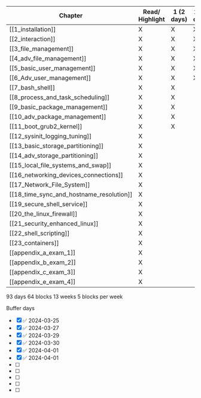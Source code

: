 
| Chapter                                  | Read/ Highlight | 1 (2 days) | 2 (1 day) | 3 (1 day) |
| ---------------------------------------- | --------------- | ---------- | --------- | --------- |
| [[1_installation]]                       | X               | X          | X         | X         |
| [[2_interaction]]                        | X               | X          | X         | X         |
| [[3_file_management]]                    | X               | X          | X         | X         |
| [[4_adv_file_management]]                | X               | X          | X         |           |
| [[5_basic_user_management]]              | X               | X          | X         |           |
| [[6_Adv_user_management]]                | X               | X          | X         |           |
| [[7_bash_shell]]                         | X               | X          |           |           |
| [[8_process_and_task_scheduling]]        | X               | X          |           |           |
| [[9_basic_package_management]]           | X               | X          |           |           |
| [[10_adv_package_management]]            | X               | X          |           |           |
| [[11_boot_grub2_kernel]]                 | X               | X          |           |           |
| [[12_sysinit_logging_tuning]]            | X               |            |           |           |
| [[13_basic_storage_partitioning]]        | X               |            |           |           |
| [[14_adv_storage_partitioning]]          | X               |            |           |           |
| [[15_local_file_systems_and_swap]]       | X               |            |           |           |
| [[16_networking_devices_connections]]    | X               |            |           |           |
| [[17_Network_File_System]]               | X               |            |           |           |
| [[18_time_sync_and_hostname_resolution]] | X               |            |           |           |
| [[19_secure_shell_service]]              | X               |            |           |           |
| [[20_the_linux_firewall]]                | X               |            |           |           |
| [[21_security_enhanced_linux]]           | X               |            |           |           |
| [[22_shell_scripting]]                   | X               |            |           |           |
| [[23_containers]]                        | X               |            |           |           |
| [[appendix_a_exam_1]]                    | X               |            |           |           |
| [[appendix_b_exam_2]]                    | X               |            |           |           |
| [[appendix_c_exam_3]]                    | X               |            |           |           |
| [[appendix_e_exam_4]]                    | X               |            |           |           |
93 days 64 blocks
13 weeks 
5 blocks per week

Buffer days 
- [x]  ✅ 2024-03-25
- [x]  ✅ 2024-03-27
- [x]  ✅ 2024-03-29
- [x]  ✅ 2024-03-30
- [x]  ✅ 2024-04-01
- [x]  ✅ 2024-04-01
- [ ] 
- [ ] 
- [ ] 
- [ ] 
- [ ] 